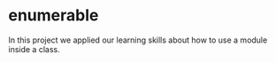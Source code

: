 # enumerable
In this project we applied our learning skills about how to use a module inside a class.
